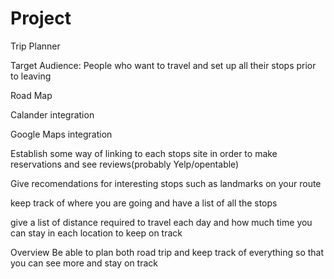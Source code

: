 Project
====

Trip Planner

Target Audience: People who want to travel and set up all their stops prior to leaving

Road Map

Calander integration

Google Maps integration

Establish some way of linking to each stops site in order to make reservations and see reviews(probably Yelp/opentable)

Give recomendations for interesting stops such as landmarks on your route

keep track of where you are going and have a list of all the stops

give a list of distance required to travel each day and how much time you can stay in each location to keep on track


Overview
Be able to plan both road trip and keep track of everything so that you can see more and stay on track


